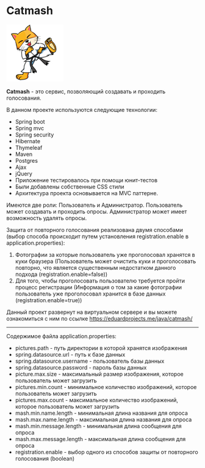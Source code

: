 # Catmash

![](src/main/resources/static/favicon_150x150.ico)


**Catmash** - это сервис, позволяющий создавать и проходить голосования.

В данном проекте используются следующие технологии:

+ Spring boot
+ Spring mvc
+ Spring security
+ Hibernate
+ Thymeleaf
+ Maven
+ Postgres
+ Ajax
+ jQuery
+ Приложение тестировалось при помощи юнит-тестов
+ Были добавлены собственные CSS стили
+ Архитектура проекта основывается на MVC паттерне.

Имеются две роли: Пользователь и Администратор. Пользователь может создавать и проходить опросы. Администратор может имеет возможность удалять опросы. 

Защита от повторного голосования реализована двумя способами (выбор способа происходит путем установления registration.enable в application.properties):

1. Фотографии за которые пользователь уже проголосовал хранятся в куки браузера (Пользователь может очистить куки и проголосовать повторно, что является существенным недостатком данного подхода (registration.enable=false))
2. Для того, чтобы проголосовать пользователю требуется пройти процесс регистрации (Информация о том за какие фотографии пользователь уже проголосовал хранится в базе данных (registration.enable=true))

Данный проект развернут на виртуальном сервере и вы можете ознакомиться с ним по ссылке https://eduardprojects.me/java/catmash/

---

Содержимое файла application.properties:

+ pictures.path - путь директории в которой хранятся изображения
+ spring.datasource.url - путь к базе данных
+ spring.datasource.username - пользователь базы данных
+ spring.datasource.password - пароль базы данных
+ picture.max.size - максимальный размер изображения, которое пользователь может загрузить
+ pictures.min.count - минимальное количество изображений, которое пользователь может загрузить
+ pictures.max.count - максимальное количество изображений, которое пользователь может загрузить
+ mash.min.name.length - минимальная длина названия для опроса
+ mash.max.name.length - максимальная длина названия для опроса
+ mash.min.message.length - минимальная длина сообщения для опроса
+ mash.max.message.length - максимальная длина сообщения для опроса
+ registration.enable - выбор одного из способов защиты от повторного голосования (boolean)
